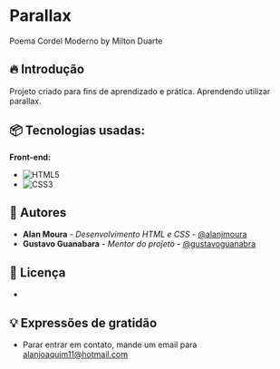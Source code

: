# Parallax

Poema Cordel Moderno by Milton Duarte

## 🔥 Introdução

Projeto criado para fins de aprendizado e prática. 
Aprendendo utilizar parallax.

## 📦 Tecnologias usadas:

**Front-end:**
* ![HTML5](https://img.shields.io/badge/html5-%23E34F26.svg?style=for-the-badge&logo=html5&logoColor=white)
* ![CSS3](https://img.shields.io/badge/css3-%231572B6.svg?style=for-the-badge&logo=css3&logoColor=white)

## 👷 Autores

* **Alan Moura** - *Desenvolvimento HTML e CSS* - [@alanjmoura](https://github.com/alanjmoura)
* **Gustavo Guanabara** - *Mentor do projeto* - [@gustavoguanabra](https://github.com/gustavoguanabara)

## 📄 Licença

-

## 💡 Expressões de gratidão

* Parar entrar em contato, mande um email para alanjoaquim11@hotmail.com
